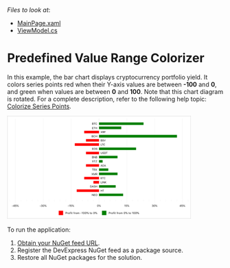 <!-- default file list -->
*Files to look at*:

* [MainPage.xaml](./ValueRangeColorizerExample/MainPage.xaml)
* [ViewModel.cs](./ValueRangeColorizerExample/ViewModel.cs)
<!-- default file list end -->
# Predefined Value Range Colorizer

In this example, the bar chart displays cryptocurrency portfolio yield. It colors series points red when their Y-axis values are between **-100** and **0**, and green when values are between **0** and **100**. Note that this chart diagram is rotated. For a complete description, refer to the following help topic: [Colorize Series Points](https://docs.devexpress.com/MobileControls/401980/xamarin-forms/charts/examples/color-series#predefined-value-range-colorizers).

<img src="./img/bar-series-band.png" width="85%" />

To run the application:
1. [Obtain your NuGet feed URL](http://docs.devexpress.com/GeneralInformation/116042/installation/install-devexpress-controls-using-nuget-packages/obtain-your-nuget-feed-url).
2. Register the DevExpress NuGet feed as a package source.
3. Restore all NuGet packages for the solution.